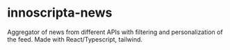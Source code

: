 # innoscripta-news
Aggregator of news from different APIs with filtering and personalization of the feed. Made with React/Typescript, tailwind.
